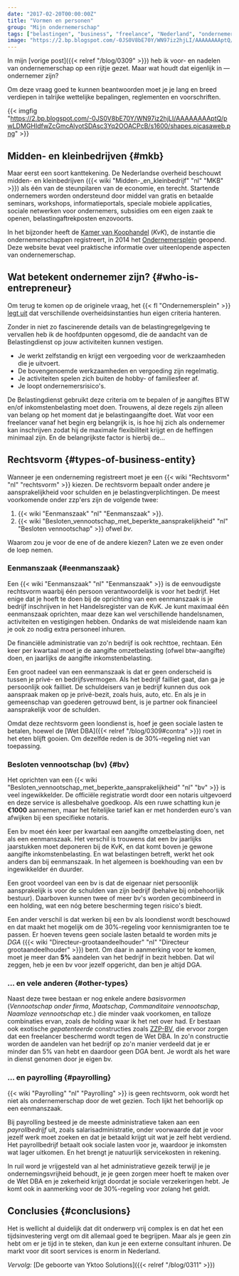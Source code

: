 ```yaml
---
date: "2017-02-20T00:00:00Z"
title: "Vormen en personen"
group: "Mijn ondernemerschap"
tags: ["belastingen", "business", "freelance", "Nederland", "ondernemerschap", "werk", "Yktoo Solutions"]
image: "https://2.bp.blogspot.com/-0JS0V8bE70Y/WN97iz2hjLI/AAAAAAAAptQ/pwLDMGHIdfwZcGmcAlyotSDAsc3Yq2OOACPcB/s1600/shapes.picasaweb.png"
---
```


In mijn [vorige post]({{< relref "/blog/0309" >}}) heb ik voor- en nadelen van ondernemerschap op een rijtje gezet. Maar wat houdt dat eigenlijk in — ondernemer zijn?

Om deze vraag goed te kunnen beantwoorden moet je je lang en breed verdiepen in talrijke wettelijke bepalingen, reglementen en voorschriften.

<!--more-->

{{< imgfig "https://2.bp.blogspot.com/-0JS0V8bE70Y/WN97iz2hjLI/AAAAAAAAptQ/pwLDMGHIdfwZcGmcAlyotSDAsc3Yq2OOACPcB/s1600/shapes.picasaweb.png" >}}

## Midden- en kleinbedrijven {#mkb}

Maar eerst een soort kanttekening. De Nederlandse overheid beschouwt midden- en kleinbedrijven ({{< wiki "Midden-_en_kleinbedrijf" "nl" "MKB" >}}) als één van de steunpilaren van de economie, en terecht. Startende ondernemers worden ondersteund door middel van gratis en betaalde seminars, workshops, informatieportals, speciale mobiele applicaties, sociale netwerken voor ondernemers, subsidies om een eigen zaak te openen, belastingaftrekposten enzovoorts.

In het bijzonder heeft de [Kamer van Koophandel](https://www.kvk.nl/) (*KvK*), de instantie die ondernemerschappen registreert, in 2014 het [Ondernemersplein](http://www.ondernemersplein.nl/) geopend. Deze website bevat veel praktische informatie over uiteenlopende aspecten van ondernemerschap.

## Wat betekent ondernemer zijn? {#who-is-entrepreneur}

Om terug te komen op de originele vraag, het {{< fl "Ondernemersplein" >}} [legt uit](http://www.ondernemersplein.nl/ondernemen/bedrijf-starten/situatie-ik-wil-weten-of-ik-ondernemer-ben/) dat verschillende overheidsinstanties hun eigen criteria hanteren.

Zonder in niet zo fascinerende details van de belastingregelgeving te vervallen heb ik de hoofdpunten opgesomd, die de aandacht van de Belastingdienst op jouw activiteiten kunnen vestigen.

* Je werkt zelfstandig en krijgt een vergoeding voor de werkzaamheden die je uitvoert.
* De bovengenoemde werkzaamheden en vergoeding zijn regelmatig.
* Je activiteiten spelen zich buiten de hobby- of familiesfeer af.
* Je loopt ondernemersrisico's.

De Belastingdienst gebruikt deze criteria om te bepalen of je aangiftes BTW en/of inkomstenbelasting moet doen. Trouwens, al deze regels zijn alleen van belang op het moment dat je belastingaangifte doet. Wat voor een freelancer vanaf het begin erg belangrijk is, is hoe hij zich als ondernemer kan inschrijven zodat hij de maximale flexibiliteit krijgt en de heffingen minimaal zijn. En de belangrijkste factor is hierbij de…

## Rechtsvorm {#types-of-business-entity}

Wanneer je een onderneming registreert moet je een {{< wiki "Rechtsvorm" "nl" "rechtsvorm" >}} kiezen. De rechtsvorm bepaalt onder andere je aansprakelijkheid voor schulden en je belastingverplichtingen. De meest voorkomende onder zzp'ers zijn de volgende twee:

1. {{< wiki "Eenmanszaak" "nl" "Eenmanszaak" >}}.
2. {{< wiki "Besloten_vennootschap_met_beperkte_aansprakelijkheid" "nl" "Besloten vennootschap" >}} ofwel *bv*.

Waarom zou je voor de ene of de andere kiezen? Laten we ze even onder de loep nemen.

### Eenmanszaak {#eenmanszaak}

Een {{< wiki "Eenmanszaak" "nl" "Eenmanszaak" >}} is de eenvoudigste rechtsvorm waarbij één persoon verantwoordelijk is voor het bedrijf. Het enige dat je hoeft te doen bij de oprichting van een eenmanszaak is je bedrijf inschrijven in het Handelsregister van de KvK. Je kunt maximaal één eenmanszaak oprichten, maar deze kan wel verschillende handelsnamen, activiteiten en vestigingen hebben. Ondanks de wat misleidende naam kan je ook zo nodig extra personeel inhuren.

De financiële administratie van zo'n bedrijf is ook rechttoe, rechtaan. Eén keer per kwartaal moet je de aangifte omzetbelasting (ofwel btw-aangifte) doen, en jaarlijks de aangifte inkomstenbelasting.

Een groot nadeel van een eenmanszaak is dat er geen onderscheid is tussen je privé- en bedrijfsvermogen. Als het bedrijf failliet gaat, dan ga je persoonlijk ook failliet. De schuldeisers van je bedrijf kunnen dus ook aanspraak maken op je privé-bezit, zoals huis, auto, etc. En als je in gemeenschap van goederen getrouwd bent, is je partner ook financieel aansprakelijk voor de schulden.

Omdat deze rechtsvorm geen loondienst is, hoef je geen sociale lasten te betalen, hoewel de [Wet DBA]({{< relref "/blog/0309#contra" >}}) roet in het eten blijft gooien. Om dezelfde reden is de 30%-regeling niet van toepassing.

### Besloten vennootschap (bv) {#bv}

Het oprichten van een {{< wiki "Besloten_vennootschap_met_beperkte_aansprakelijkheid" "nl" "bv" >}} is veel ingewikkelder. De officiële registratie wordt door een notaris uitgevoerd en deze service is allesbehalve goedkoop. Als een ruwe schatting kun je **€1000** aannemen, maar het feitelijke tarief kan er met honderden euro's van afwijken bij een specifieke notaris.

Een bv moet één keer per kwartaal een aangifte omzetbelasting doen, net als een eenmanszaak. Het verschil is trouwens dat een bv jaarlijks jaarstukken moet deponeren bij de KvK, en dat komt boven je gewone aangifte inkomstenbelasting. En wat belastingen betreft, werkt het ook anders dan bij eenmanszaak. In het algemeen is boekhouding van een bv ingewikkelder én duurder.

Een groot voordeel van een bv is dat de eigenaar niet persoonlijk aansprakelijk is voor de schulden van zijn bedrijf (behalve bij onbehoorlijk bestuur). Daarboven kunnen twee of meer bv's worden gecombineerd in een holding, wat een nóg betere bescherming tegen risico's biedt.

Een ander verschil is dat werken bij een bv als loondienst wordt beschouwd en dat maakt het mogelijk om de 30%-regeling voor kennismigranten toe te passen. Er hoeven tevens geen sociale lasten betaald te worden mits je *DGA* ({{< wiki "Directeur-grootaandeelhouder" "nl" "Directeur grootaandeelhouder" >}}) bent. Om daar in aanmerking voor te komen, moet je meer dan **5%** aandelen van het bedrijf in bezit hebben. Dat wil zeggen, heb je een bv voor jezelf opgericht, dan ben je altijd DGA.

### … en vele anderen {#other-types}

Naast deze twee bestaan er nog enkele andere *basisvormen* (*Vennootschap onder firma*, *Maatschap*, *Commanditaire vennootschap*, *Naamloze vennootschap* etc.) die minder vaak voorkomen, en talloze combinaties ervan, zoals de holding waar ik het net over had. Er bestaan ook exotische *gepatenteerde* constructies zoals [ZZP-BV](http://zzp-bv.nu/), die ervoor zorgen dat een freelancer beschermd wordt tegen de Wet DBA. In zo'n constructie worden de aandelen van het bedrijf op zo'n manier verdeeld dat je er minder dan 5% van hebt en daardoor geen DGA bent. Je wordt als het ware in dienst genomen door je eigen bv.

### … en payrolling {#payrolling}

{{< wiki "Payrolling" "nl" "Payrolling" >}} is geen rechtsvorm, ook wordt het niet als ondernemerschap door de wet gezien. Toch lijkt het behoorlijk op een eenmanszaak.

Bij payrolling besteed je de meeste administratieve taken aan een *payrollbedrijf* uit, zoals salarisadministratie, onder voorwaarde dat je voor jezelf werk moet zoeken en dat je betaald krijgt uit wat je zelf hebt verdiend. Het payrollbedrijf betaalt ook sociale lasten voor je, waardoor je inkomsten wat lager uitkomen. En het brengt je natuurlijk servicekosten in rekening.

In ruil word je vrijgesteld van al het administratieve gezeik terwijl je je ondernemingsvrijheid behoudt, je je geen zorgen meer hoeft te maken over de Wet DBA en je zekerheid krijgt doordat je sociale verzekeringen hebt. Je komt ook in aanmerking voor de 30%-regeling voor zolang het geldt.

## Conclusies {#conclusions}

Het is wellicht al duidelijk dat dit onderwerp vrij complex is en dat het een tijdsinvestering vergt om dit allemaal goed te begrijpen. Maar als je geen zin hebt om er je tijd in te steken, dan kun je een externe consultant inhuren. De markt voor dit soort services is enorm in Nederland.

*Vervolg:* [De geboorte van Yktoo Solutions]({{< relref "/blog/0311" >}})
